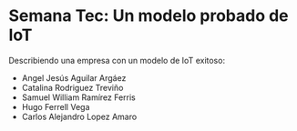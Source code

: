 <div>
  <h1>Semana Tec: Un modelo probado de IoT</h1>
</div>

Describiendo una empresa con un modelo de IoT exitoso:
<ul>
  <li>Angel Jesús Aguilar Argáez</li>
  <li>Catalina Rodriguez Treviño</li>
  <li>Samuel William Ramírez Ferris</li>
  <li>Hugo Ferrell Vega</li>
  <li>Carlos Alejandro Lopez Amaro</li>
</ul>

